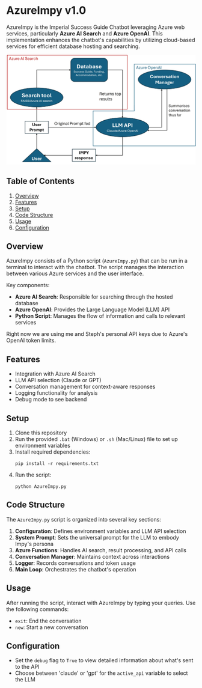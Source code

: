 # AzureImpy v1.0

AzureImpy is the Imperial Success Guide Chatbot leveraging Azure web services, particularly **Azure AI Search** and **Azure OpenAI**. This implementation enhances the chatbot's capabilities by utilizing cloud-based services for efficient database hosting and searching.

![AzureImpy Schematic](AzureImpy_diagram.jpg)

## Table of Contents
1. [Overview](#overview)
2. [Features](#features)
3. [Setup](#setup)
4. [Code Structure](#code-structure)
5. [Usage](#usage)
6. [Configuration](#configuration)

## Overview

AzureImpy consists of a Python script (`AzureImpy.py`) that can be run in a terminal to interact with the chatbot. The script manages the interaction between various Azure services and the user interface.

Key components:
- **Azure AI Search**: Responsible for searching through the hosted database
- **Azure OpenAI**: Provides the Large Language Model (LLM) API
- **Python Script**: Manages the flow of information and calls to relevant services

Right now we are using me and Steph's personal API keys due to Azure's OpenAI token limits.

## Features

- Integration with Azure AI Search
- LLM API selection (Claude or GPT)
- Conversation management for context-aware responses
- Logging functionality for analysis
- Debug mode to see backend

## Setup

1. Clone this repository
2. Run the provided `.bat` (Windows) or `.sh` (Mac/Linux) file to set up environment variables
3. Install required dependencies:
   ```
   pip install -r requirements.txt
   ```
4. Run the script:
   ```
   python AzureImpy.py
   ```

## Code Structure

The `AzureImpy.py` script is organized into several key sections:

1. **Configuration**: Defines environment variables and LLM API selection
2. **System Prompt**: Sets the universal prompt for the LLM to embody Impy's persona
3. **Azure Functions**: Handles AI search, result processing, and API calls
4. **Conversation Manager**: Maintains context across interactions
5. **Logger**: Records conversations and token usage
6. **Main Loop**: Orchestrates the chatbot's operation

## Usage

After running the script, interact with AzureImpy by typing your queries. Use the following commands:
- `exit`: End the conversation
- `new`: Start a new conversation

## Configuration

- Set the `debug` flag to `True` to view detailed information about what's sent to the API
- Choose between 'claude' or 'gpt' for the `active_api` variable to select the LLM

